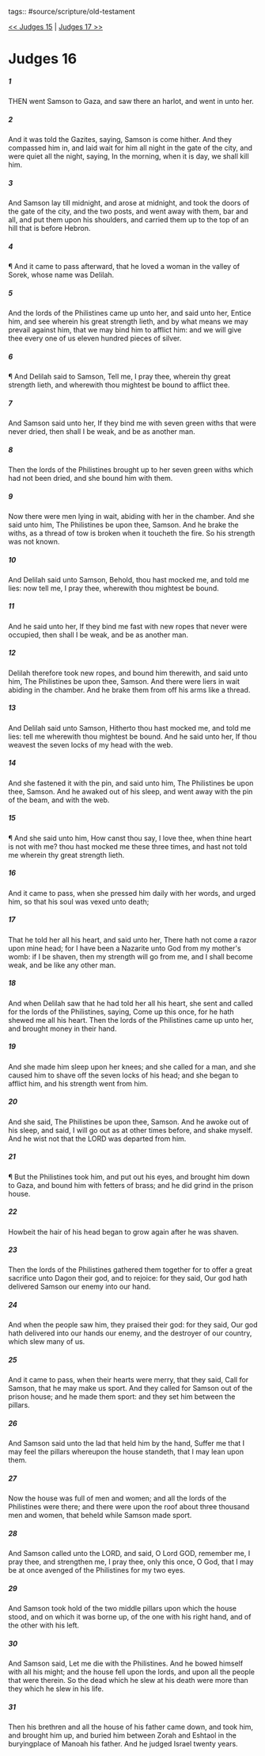 tags:: #source/scripture/old-testament

[<< Judges 15](old-testament/07_Judges/Judges_15.md) | [Judges 17 >>](old-testament/07_Judges/Judges_17.md)

# Judges 16

##### 1

THEN went Samson to Gaza, and saw there an harlot, and went in unto her.

##### 2

And it was told the Gazites, saying, Samson is come hither. And they compassed him in, and laid wait for him all night in the gate of the city, and were quiet all the night, saying, In the morning, when it is day, we shall kill him.

##### 3

And Samson lay till midnight, and arose at midnight, and took the doors of the gate of the city, and the two posts, and went away with them, bar and all, and put them upon his shoulders, and carried them up to the top of an hill that is before Hebron.

##### 4

¶ And it came to pass afterward, that he loved a woman in the valley of Sorek, whose name was Delilah.

##### 5

And the lords of the Philistines came up unto her, and said unto her, Entice him, and see wherein his great strength lieth, and by what means we may prevail against him, that we may bind him to afflict him: and we will give thee every one of us eleven hundred pieces of silver.

##### 6

¶ And Delilah said to Samson, Tell me, I pray thee, wherein thy great strength lieth, and wherewith thou mightest be bound to afflict thee.

##### 7

And Samson said unto her, If they bind me with seven green withs that were never dried, then shall I be weak, and be as another man.

##### 8

Then the lords of the Philistines brought up to her seven green withs which had not been dried, and she bound him with them.

##### 9

Now there were men lying in wait, abiding with her in the chamber. And she said unto him, The Philistines be upon thee, Samson. And he brake the withs, as a thread of tow is broken when it toucheth the fire. So his strength was not known.

##### 10

And Delilah said unto Samson, Behold, thou hast mocked me, and told me lies: now tell me, I pray thee, wherewith thou mightest be bound.

##### 11

And he said unto her, If they bind me fast with new ropes that never were occupied, then shall I be weak, and be as another man.

##### 12

Delilah therefore took new ropes, and bound him therewith, and said unto him, The Philistines be upon thee, Samson. And there were liers in wait abiding in the chamber. And he brake them from off his arms like a thread.

##### 13

And Delilah said unto Samson, Hitherto thou hast mocked me, and told me lies: tell me wherewith thou mightest be bound. And he said unto her, If thou weavest the seven locks of my head with the web.

##### 14

And she fastened it with the pin, and said unto him, The Philistines be upon thee, Samson. And he awaked out of his sleep, and went away with the pin of the beam, and with the web.

##### 15

¶ And she said unto him, How canst thou say, I love thee, when thine heart is not with me? thou hast mocked me these three times, and hast not told me wherein thy great strength lieth.

##### 16

And it came to pass, when she pressed him daily with her words, and urged him, so that his soul was vexed unto death;

##### 17

That he told her all his heart, and said unto her, There hath not come a razor upon mine head; for I have been a Nazarite unto God from my mother's womb: if I be shaven, then my strength will go from me, and I shall become weak, and be like any other man.

##### 18

And when Delilah saw that he had told her all his heart, she sent and called for the lords of the Philistines, saying, Come up this once, for he hath shewed me all his heart. Then the lords of the Philistines came up unto her, and brought money in their hand.

##### 19

And she made him sleep upon her knees; and she called for a man, and she caused him to shave off the seven locks of his head; and she began to afflict him, and his strength went from him.

##### 20

And she said, The Philistines be upon thee, Samson. And he awoke out of his sleep, and said, I will go out as at other times before, and shake myself. And he wist not that the LORD was departed from him.

##### 21

¶ But the Philistines took him, and put out his eyes, and brought him down to Gaza, and bound him with fetters of brass; and he did grind in the prison house.

##### 22

Howbeit the hair of his head began to grow again after he was shaven.

##### 23

Then the lords of the Philistines gathered them together for to offer a great sacrifice unto Dagon their god, and to rejoice: for they said, Our god hath delivered Samson our enemy into our hand.

##### 24

And when the people saw him, they praised their god: for they said, Our god hath delivered into our hands our enemy, and the destroyer of our country, which slew many of us.

##### 25

And it came to pass, when their hearts were merry, that they said, Call for Samson, that he may make us sport. And they called for Samson out of the prison house; and he made them sport: and they set him between the pillars.

##### 26

And Samson said unto the lad that held him by the hand, Suffer me that I may feel the pillars whereupon the house standeth, that I may lean upon them.

##### 27

Now the house was full of men and women; and all the lords of the Philistines were there; and there were upon the roof about three thousand men and women, that beheld while Samson made sport.

##### 28

And Samson called unto the LORD, and said, O Lord GOD, remember me, I pray thee, and strengthen me, I pray thee, only this once, O God, that I may be at once avenged of the Philistines for my two eyes.

##### 29

And Samson took hold of the two middle pillars upon which the house stood, and on which it was borne up, of the one with his right hand, and of the other with his left.

##### 30

And Samson said, Let me die with the Philistines. And he bowed himself with all his might; and the house fell upon the lords, and upon all the people that were therein. So the dead which he slew at his death were more than they which he slew in his life.

##### 31

Then his brethren and all the house of his father came down, and took him, and brought him up, and buried him between Zorah and Eshtaol in the buryingplace of Manoah his father. And he judged Israel twenty years.
